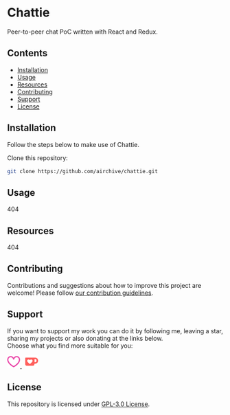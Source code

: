 # Chattie
Peer-to-peer chat PoC written with React and Redux.

## Contents
- [Installation](#installation)
- [Usage](#usage)
- [Resources](#resources)
- [Contributing](#contributing)
- [Support](#support)
- [License](#license)

## Installation
Follow the steps below to make use of Chattie.

Clone this repository:
```bash
git clone https://github.com/airchive/chattie.git
```

## Usage
404

## Resources
404

## Contributing
Contributions and suggestions about how to improve this project are welcome!
Please follow [our contribution guidelines](https://github.com/airchive/chattie/blob/main/CONTRIBUTING.md).

## Support
If you want to support my work you can do it by following me, leaving a star, sharing my projects or also donating at the links below.  
Choose what you find more suitable for you:  

<a href="https://sponsor.airscript.it" target="blank">
  <img src="https://raw.githubusercontent.com/airchive/assets/main/images/github-sponsors.svg" alt="GitHub Sponsors" width="30px" />
</a>&nbsp;
<a href="https://kofi.airscript.it" target="blank">
  <img src="https://raw.githubusercontent.com/airchive/assets/main/images/kofi.svg" alt="Kofi" width="30px" />
</a>

## License  
This repository is licensed under [GPL-3.0 License](https://github.com/airchive/chattie/blob/main/LICENSE).
